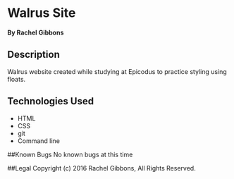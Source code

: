 # Walrus Site
**By Rachel Gibbons**

## Description
Walrus website created while studying at Epicodus to practice styling using floats.

## Technologies Used
* HTML
* CSS
* git
* Command line

##Known Bugs
No known bugs at this time

##Legal
Copyright (c) 2016 Rachel Gibbons, All Rights Reserved.

